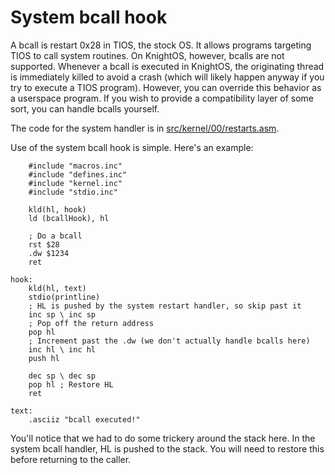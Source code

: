 # System bcall hook

A bcall is restart 0x28 in TIOS, the stock OS. It allows programs targeting TIOS to call system
routines. On KnightOS, however, bcalls are not supported. Whenever a bcall is executed in KnightOS,
the originating thread is immediately killed to avoid a crash (which will likely happen anyway if
you try to execute a TIOS program). However, you can override this behavior as a userspace program.
If you wish to provide a compatibility layer of some sort, you can handle bcalls yourself.

The code for the system handler is in
[src/kernel/00/restarts.asm](https://github.com/SirCmpwn/KnightOS/blob/master/src/kernel/00/restarts.asm).

Use of the system bcall hook is simple. Here's an example:

        #include "macros.inc"
        #include "defines.inc"
        #include "kernel.inc"
        #include "stdio.inc"
        
        kld(hl, hook)
        ld (bcallHook), hl
        
        ; Do a bcall
        rst $28
        .dw $1234
        ret
        
    hook:
        kld(hl, text)
        stdio(printline)
        ; HL is pushed by the system restart handler, so skip past it
        inc sp \ inc sp
        ; Pop off the return address
        pop hl
        ; Increment past the .dw (we don't actually handle bcalls here)
        inc hl \ inc hl
        push hl
        
        dec sp \ dec sp
        pop hl ; Restore HL
        ret
    
    text:
        .asciiz "bcall executed!"

You'll notice that we had to do some trickery around the stack here. In the system bcall handler, HL is pushed
to the stack. You will need to restore this before returning to the caller.